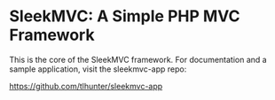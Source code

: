 SleekMVC: A Simple PHP MVC Framework
===

This is the core of the SleekMVC framework. For documentation and a sample application, visit the sleekmvc-app repo:

https://github.com/tlhunter/sleekmvc-app
